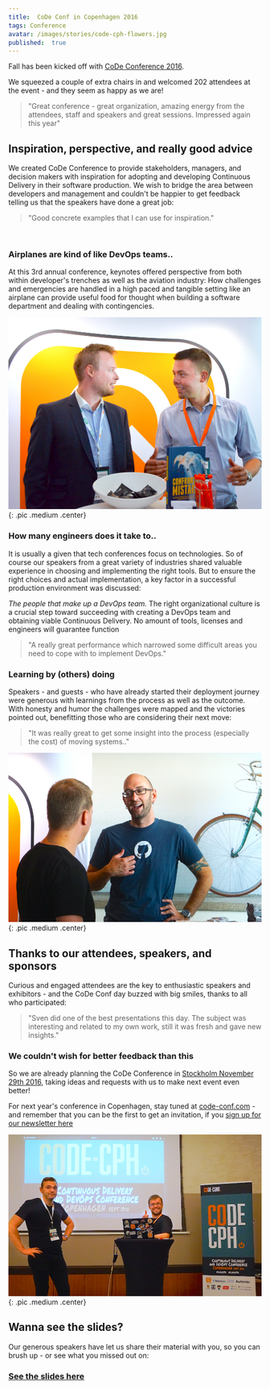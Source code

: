 ```yaml
---
title:  CoDe Conf in Copenhagen 2016
tags: Conference
avatar: /images/stories/code-cph-flowers.jpg
published:  true
---
```

Fall has been kicked off with [CoDe Conference 2016](http://www.code-conf.com/code-cph-2016).

We squeezed a couple of extra chairs in and welcomed 202 attendees at the event - and they seem as happy as we are!
<!--break-->

> "Great conference - great organization, amazing energy from the attendees, staff and speakers and great sessions. Impressed again this year"


## Inspiration, perspective, and really good advice

We created CoDe Conference to provide stakeholders, managers, and decision makers with inspiration for adopting and developing Continuous Delivery in their software production.
We wish to bridge the area between developers and management and couldn't be happier to get feedback telling us that the speakers have done a great job:

> "Good concrete examples that I can use for inspiration."
<br/>

### Airplanes are kind of like DevOps teams..

At this 3rd annual conference, keynotes offered perspective from both within developer's trenches as well as the aviation industry:
How challenges and emergencies are handled in a high paced and tangible setting like an airplane can provide useful food for thought when building a software department and dealing with contingencies.

![Speaker](/images/stories/adam-w-guest.jpg){: .pic .medium .center}
<br/>


### How many engineers does it take to..

It is usually a given that tech conferences focus on technologies.
So of course our speakers from a great variety of industries shared valuable experience in choosing and implementing the right tools.
But to ensure the right choices and actual implementation, a key factor in a successful production environment was discussed:

_The people that make up a DevOps team._ The right organizational culture is a crucial step toward succeeding with creating a DevOps team and obtaining viable Continuous Delivery. No amount of tools, licenses and engineers will guarantee function



> "A really great performance which narrowed some difficult areas you need to cope with to implement DevOps."


### Learning by (others) doing

Speakers - and guests - who have already started their deployment journey were generous with learnings from the process as well as the outcome. With honesty and humor the challenges were mapped and the victories pointed out, benefitting those who are considering their next move:

> "It was really great to get some insight into the process (especially the cost) of moving systems.."

![Speaker](/images/stories/ed-w-guest.jpg){: .pic .medium .center}



## Thanks to our attendees, speakers, and sponsors

Curious and engaged attendees are the key to enthusiastic speakers and exhibitors - and the CoDe Conf day buzzed with big smiles, thanks to all who participated:

> "Sven did one of the best presentations this day. The subject was interesting and related to my own work, still it was fresh and gave new insights."


### We couldn't wish for better feedback than this

So we are already planning the CoDe Conference in [Stockholm November 29th 2016](http://www.code-conf.com/code-sthlm-2016/), taking ideas and requests with us to make next event even better!



For next year's conference in Copenhagen, stay tuned at [code-conf.com](http://www.code-conf.com) - and remember that you can be the first to get an invitation, if you [sign up for our newsletter here](http://www.praqma.com/stories/)

![Thanks](/images/stories/code-cph-thumbs-up.jpg){: .pic .medium .center}


## Wanna see the slides?

Our generous speakers have let us share their material with you, so you can brush up - or see what you missed out on:

### [See the slides here](https://drive.google.com/drive/folders/0B4fPio_UKSleeGRQRlFyNkF6Y3c?usp=sharing)
